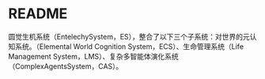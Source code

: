 # README

圆觉生机系统（EntelechySystem，ES），整合了以下三个子系统：对世界的元认知系统。（Elemental World Cognition System，ECS）、生命管理系统（Life Management System，LMS）、复杂多智能体演化系统（ComplexAgentsSystem，CAS）。


